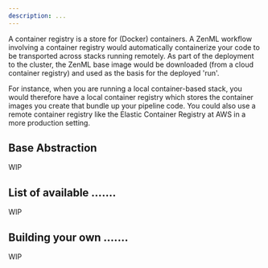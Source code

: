 ```yaml
---
description: ...
---
```


A container registry is a store for (Docker) containers. A ZenML workflow
involving a container registry would
automatically containerize your code to be transported across stacks running
remotely. As part of the deployment to the
cluster, the ZenML base image would be downloaded (from a cloud container
registry) and used as the basis for the
deployed 'run'.

For instance, when you are running a local container-based stack, you would
therefore have a local container registry
which stores the container images you create that bundle up your pipeline code.
You could also use a remote container
registry like the Elastic Container Registry at AWS in a more production
setting.

## Base Abstraction

WIP

## List of available .......

WIP

## Building your own .......

WIP
